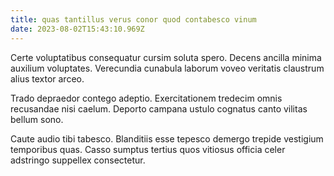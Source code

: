 ```yaml
---
title: quas tantillus verus conor quod contabesco vinum
date: 2023-08-02T15:43:10.969Z
---
```


Certe voluptatibus consequatur cursim soluta spero. Decens ancilla minima auxilium voluptates. Verecundia cunabula laborum voveo veritatis claustrum alius textor arceo.

Trado depraedor contego adeptio. Exercitationem tredecim omnis recusandae nisi caelum. Deporto campana ustulo cognatus canto vilitas bellum sono.

Caute audio tibi tabesco. Blanditiis esse tepesco demergo trepide vestigium temporibus quas. Casso sumptus tertius quos vitiosus officia celer adstringo suppellex consectetur.